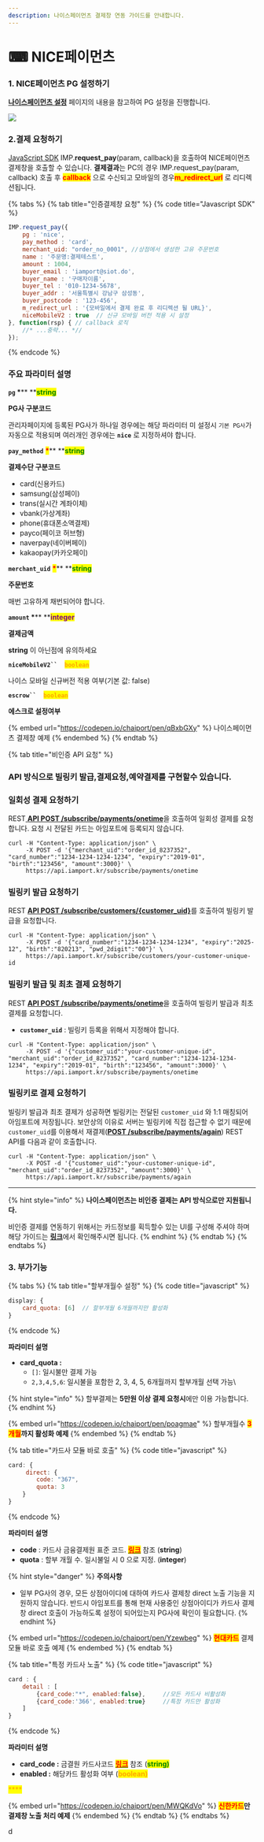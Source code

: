 ```yaml
---
description: 나이스페이먼츠 결제창 연동 가이드를 안내합니다.
---
```


# ⌨ NICE페이먼츠

### 1. NICE페이먼츠 PG 설정하기

[**나이스페이먼츠 설정**](../undefined/2.-pg/pg/undefined.md) 페이지의 내용을 참고하여 PG 설정을 진행합니다.

![](<../.gitbook/assets/스크린샷 2022-05-29 오후 7.44.33.png>)

### 2.결제 요청하기

[JavaScript SDK](../sdk/javascript-sdk/) IMP.**request\_pay**(param, callback)을 호출하여 NICE페이먼츠 결제창을 호출할 수 있습니다. **결제결과**는 PC의 경우 IMP.request\_pay(param, callback) 호출 후 <mark style="color:red;">**callback**</mark> 으로 수신되고 모바일의 경우<mark style="color:red;">**m\_redirect\_url**</mark> 로 리디렉션됩니다.

{% tabs %}
{% tab title="인증결제창 요청" %}
{% code title="Javascript SDK" %}
```javascript
IMP.request_pay({
    pg : 'nice',
    pay_method : 'card',
    merchant_uid: "order_no_0001", //상점에서 생성한 고유 주문번호
    name : '주문명:결제테스트',
    amount : 1004,
    buyer_email : 'iamport@siot.do',
    buyer_name : '구매자이름',
    buyer_tel : '010-1234-5678',
    buyer_addr : '서울특별시 강남구 삼성동',
    buyer_postcode : '123-456',
    m_redirect_url : '{모바일에서 결제 완료 후 리디렉션 될 URL}',
    niceMobileV2 : true  // 신규 모바일 버전 적용 시 설정 
}, function(rsp) { // callback 로직
	//* ...중략... *//
});
```
{% endcode %}

####

### 주요 파라미터 설명

**`pg`  **<mark style="color:red;">**\***</mark>**  **<mark style="color:green;">**s**</mark><mark style="color:green;">**tring**</mark>

**PG사 구분코드**

관리자페이지에 등록된 PG사가 하나일 경우에는 해당 파라미터 미 설정시 `기본 PG사`가 자동으로 적용되며 여러개인 경우에는 **`nice`** 로 지정하셔야 합니다.



**`pay_method`** <mark style="color:red;">**\***</mark>** **<mark style="color:green;">**s**</mark><mark style="color:green;">**tring**</mark>

**결제수단 구분코드**

* card(신용카드)
* samsung(삼성페이)
* trans(실시간 계좌이체)
* vbank(가상계좌)
* phone(휴대폰소액결제)
* payco(페이코 허브형)
* naverpay(네이버페이)
* kakaopay(카카오페이)



**`merchant_uid`** <mark style="color:red;">**\***</mark>** **<mark style="color:green;">**s**</mark><mark style="color:green;">**tring**</mark>

**주문번호**

매번 고유하게 채번되어야 합니다.



**`amount`  **<mark style="color:red;">**\***</mark>** **<mark style="color:purple;">**integer**</mark>

**결제금액**

**string** 이 아닌점에 유의하세요



**`niceMobileV2``  `**<mark style="color:orange;">**`boolean`**</mark>

나이스 모바일 신규버전 적용 여부(기본 값: false)



**`escrow``  `**<mark style="color:orange;">**`boolean`**</mark>

**에스크로 설정여부**&#x20;



{% embed url="https://codepen.io/chaiport/pen/qBxbGXy" %}
나이스페이먼츠 결제창 예제
{% endembed %}
{% endtab %}

{% tab title="비인증 API 요청" %}
### **API 방식으로 빌링키 발급,결제요청,예약결제를 구현할수 있습니다.**

### 일회성 결제 요청하기

REST[ **API POST /subscribe/payments/onetime**](../api/api-4/api-1.md)을 호출하여 일회성 결제를 요청합니다. 요청 시 전달된 카드는 아임포트에 등록되지 않습니다.

```
curl -H "Content-Type: application/json" \   
     -X POST -d '{"merchant_uid":"order_id_8237352", "card_number":"1234-1234-1234-1234", "expiry":"2019-01", "birth":"123456", "amount":3000}' \
     https://api.iamport.kr/subscribe/payments/onetime
```

###

### 빌링키 발급 요청하기

REST [**API POST /subscribe/customers/{customer\_uid}**](../api/api-2/api-1.md)를 호출하여 빌링키 발급을 요청합니다.

```
curl -H "Content-Type: application/json" \   
     -X POST -d '{"card_number":"1234-1234-1234-1234", "expiry":"2025-12", "birth":"820213", "pwd_2digit":"00"}' \
     https://api.iamport.kr/subscribe/customers/your-customer-unique-id
```



### 빌링키 발급 및 최초 결제 요청하기

REST [**API POST /subscribe/payments/onetime**](../api/api-4/api-1.md)을 호출하여 빌링키 발급과 최초 결제를 요청합니다.

* **`customer_uid`** : 빌링키 등록을 위해서 지정해야 합니다.

```
curl -H "Content-Type: application/json" \   
     -X POST -d '{"customer_uid":"your-customer-unique-id", "merchant_uid":"order_id_8237352", "card_number":"1234-1234-1234-1234", "expiry":"2019-01", "birth":"123456", "amount":3000}' \
     https://api.iamport.kr/subscribe/payments/onetime 
```



### 빌링키로 결제 요청하기

빌링키 발급과 최초 결제가 성공하면 빌링키는 전달된 `customer_uid` 와 1:1 매칭되어 아임포트에 저장됩니다. 보안상의 이유로 서버는 빌링키에 직접 접근할 수 없기 때문에 `customer_uid`를 이용해서 재결제([**POST /subscribe/payments/again**](../api/api-4/api.md)) REST API를 다음과 같이 호출합니다.

```
curl -H "Content-Type: application/json" \   
     -X POST -d '{"customer_uid":"your-customer-unique-id", "merchant_uid":"order_id_8237352", "amount":3000}' \
     https://api.iamport.kr/subscribe/payments/again
```

****

{% hint style="info" %}
**나이스페이먼츠는 비인증 결제는 API 방식으로만 지원됩니다.**

비인증 결제를 연동하기 위해서는 카드정보를 획득할수 있는 UI를 구성해 주셔야 하며 해당 가이드는 [**링크**](../auth/guide-1/undefined/rest-api.md)에서 확인해주시면 됩니다.
{% endhint %}
{% endtab %}
{% endtabs %}

### 3. 부가기능

{% tabs %}
{% tab title="할부개월수 설정" %}
{% code title="javascript" %}
```javascript
display: {
    card_quota: [6]  // 할부개월 6개월까지만 활성화
}
```
{% endcode %}



**파라미터 설명**

* **card\_quota :**
  * `[]`: 일시불만 결제 가능
  * `2,3,4,5,6`: 일시불을 포함한 2, 3, 4, 5, 6개월까지 할부개월 선택 가능\


{% hint style="info" %}
할부결제는 **5만원 이상 결제 요청시**에만 이용 가능합니다.
{% endhint %}





{% embed url="https://codepen.io/chaiport/pen/poagmae" %}
할부개월수 <mark style="color:red;">**3개월**</mark>**까지 활성화 예제**
{% endembed %}
{% endtab %}

{% tab title="카드사 모듈 바로 호출" %}
{% code title="javascript" %}
```javascript
card: {
     direct: {
        code: "367",
        quota: 3
    }
}
```
{% endcode %}



**파라미터 설명**

* **code** : 카드사 금융결제원 표준 코드. [<mark style="color:red;">**링크**</mark>](https://chaifinance.notion.site/53589280bbc94fab938d93257d452216?v=eb405baf52134b3f90d438e3bf763630)  참조 (**string**)
* **quota** : 할부 개월 수. 일시불일 시 0 으로 지정. (**integer**)

{% hint style="danger" %}
**주의사항**

* 일부 PG사의 경우, 모든 상점아이디에 대하여 카드사 결제창 direct 노출 기능을 지원하지 않습니다. 반드시 아임포트를 통해 현재 사용중인 상점아이디가 카드사 결제창 direct 호출이 가능하도록 설정이 되어있는지 PG사에 확인이 필요합니다.
{% endhint %}



{% embed url="https://codepen.io/chaiport/pen/Yzewbeg" %}
<mark style="color:red;">**현대카드**</mark> 결제모듈 바로 호출 예제
{% endembed %}
{% endtab %}

{% tab title="특정 카드사 노출" %}
{% code title="javascript" %}
```javascript
card : {
    detail : [
        {card_code:"*", enabled:false},     //모든 카드사 비활성화
        {card_code:'366', enabled:true}     //특정 카드만 활성화
    ]
}
```
{% endcode %}



**파라미터 설명**

* **card\_code :** 금결원 카드사코드 [<mark style="color:red;">**링크**</mark>](https://chaifinance.notion.site/53589280bbc94fab938d93257d452216?v=eb405baf52134b3f90d438e3bf763630) 참조 (<mark style="color:green;">**string)**</mark>
* **enabled :** 해당카드 활성화 여부 (<mark style="color:orange;">**boolean)**</mark>

<mark style="color:orange;">****</mark>

{% embed url="https://codepen.io/chaiport/pen/MWQKdVo" %}
<mark style="color:red;">**신한카드**</mark>**만 결제창 노출 처리 예제**
{% endembed %}
{% endtab %}
{% endtabs %}

d
